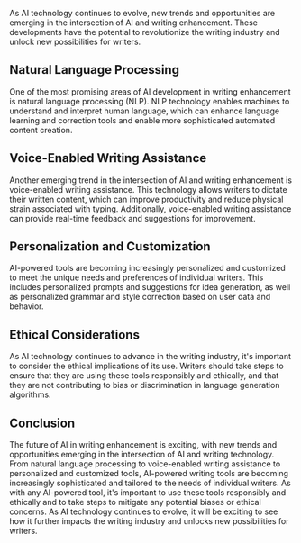 
As AI technology continues to evolve, new trends and opportunities are emerging in the intersection of AI and writing enhancement. These developments have the potential to revolutionize the writing industry and unlock new possibilities for writers.

Natural Language Processing
---------------------------

One of the most promising areas of AI development in writing enhancement is natural language processing (NLP). NLP technology enables machines to understand and interpret human language, which can enhance language learning and correction tools and enable more sophisticated automated content creation.

Voice-Enabled Writing Assistance
--------------------------------

Another emerging trend in the intersection of AI and writing enhancement is voice-enabled writing assistance. This technology allows writers to dictate their written content, which can improve productivity and reduce physical strain associated with typing. Additionally, voice-enabled writing assistance can provide real-time feedback and suggestions for improvement.

Personalization and Customization
---------------------------------

AI-powered tools are becoming increasingly personalized and customized to meet the unique needs and preferences of individual writers. This includes personalized prompts and suggestions for idea generation, as well as personalized grammar and style correction based on user data and behavior.

Ethical Considerations
----------------------

As AI technology continues to advance in the writing industry, it's important to consider the ethical implications of its use. Writers should take steps to ensure that they are using these tools responsibly and ethically, and that they are not contributing to bias or discrimination in language generation algorithms.

Conclusion
----------

The future of AI in writing enhancement is exciting, with new trends and opportunities emerging in the intersection of AI and writing technology. From natural language processing to voice-enabled writing assistance to personalized and customized tools, AI-powered writing tools are becoming increasingly sophisticated and tailored to the needs of individual writers. As with any AI-powered tool, it's important to use these tools responsibly and ethically and to take steps to mitigate any potential biases or ethical concerns. As AI technology continues to evolve, it will be exciting to see how it further impacts the writing industry and unlocks new possibilities for writers.
